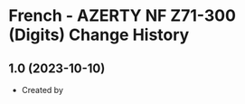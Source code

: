 French - AZERTY NF Z71-300 (Digits) Change History
====================

1.0 (2023-10-10)
----------------
* Created by 
